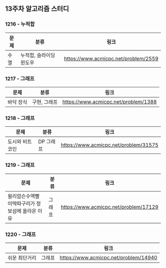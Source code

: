 ## 13주차 알고리즘 스터디  


### 1216 - 누적합

|문제|분류|링크|
|---|---|---|
|수열|누적합, 슬라이딩 윈도우|https://www.acmicpc.net/problem/2559|

### 1217 - 그래프

|문제|분류|링크|
|---|---|---|
|바닥 장식|구현, 그래프|https://www.acmicpc.net/problem/1388|

### 1218 - 그래프

|문제|분류|링크|
|---|---|---|
|도시와 비트코인|DP 그래프|https://www.acmicpc.net/problem/31575|

### 1219 - 그래프

|문제|분류|링크|
|---|---|---|
|윌리암슨수액빨이딱따구리가 정보섬에 올라온 이유|그래프|https://www.acmicpc.net/problem/17129|

### 1220 - 그래프

|문제|분류|링크|
|---|---|---|
|쉬운 최단거리|그래프|https://www.acmicpc.net/problem/14940|
